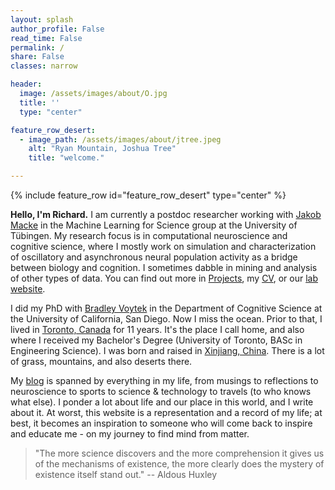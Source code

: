 ```yaml
---
layout: splash
author_profile: False
read_time: False
permalink: /
share: False
classes: narrow

header:
  image: /assets/images/about/O.jpg
  title: ''  
  type: "center"

feature_row_desert:
  - image_path: /assets/images/about/jtree.jpeg
    alt: "Ryan Mountain, Joshua Tree"
    title: "welcome."

---
```

<a name="about"></a>
{% include feature_row id="feature_row_desert" type="center" %}

**Hello, I'm Richard.** I am currently a postdoc researcher working with [Jakob Macke][jhm_twitter] in the Machine Learning for Science group at the University of Tübingen. My research focus is in computational neuroscience and cognitive science, where I mostly work on simulation and characterization of oscillatory and asynchronous neural population activity as a bridge between biology and cognition. I sometimes dabble in mining and analysis of other types of data. You can find out more in [Projects][projects], my [CV][cv], or our [lab website][lab].

I did my PhD with [Bradley Voytek][bv_twitter] in the Department of Cognitive Science at the University of California, San Diego. Now I miss the ocean. Prior to that, I lived in [Toronto, Canada][toronto] for 11 years. It's the place I call home, and also where I received my Bachelor's Degree (University of Toronto, BASc in Engineering Science). I was born and raised in [Xinjiang, China][xinjiang]. There is a lot of grass, mountains, and also deserts there.

My [blog][blog] is spanned by everything in my life, from musings to reflections to neuroscience to sports to science & technology to travels (to who knows what else). I ponder a lot about life and our place in this world, and I write about it. At worst, this website is a representation and a record of my life; at best, it becomes an inspiration to someone who will come back to inspire and educate me - on my journey to find mind from matter.

> "The more science discovers and the more comprehension it gives us of the mechanisms of existence, the more clearly does the mystery of existence itself stand out."
-- Aldous Huxley



<!-- ---
---
### Some Highlighted Blog Posts

Stuff that you might find useful:
- [Tutorial on the Hilbert Transform][hilbert]
- [Building a Jekyll blog/GitHub Pages (this) website][jekyll]
- [Review of major reference managers (circa 2018)][refmanagement]
- [Notes from Cosyne 2019][cosyne19]

Stuff I will always argue with people about:
- [On the causal role of neural oscillations][epiphenomenal]
- [Looking past ourselves in neuroscience][objectivity]
- [On theory and the reproducibility crisis][reproducibility]
- [We don't understand cognition][cognition]
- [Combatting bias in science][bias]

PhD Reflections:
- [Year 1 Part 1][year1-1], [Part 2][year1-2]
- [Year 2][year2]
- [Year 3.5][year3] -->


[projects]: /projects
[blog]: /blog
[cv]: /assets/docs/cv.pdf
[lab]: https://uni-tuebingen.de/de/196970
[toronto]: https://www.google.com/maps/place/Toronto,+ON,+Canada/@43.6570321,-79.6010345,10z/data=!3m1!4b1!4m5!3m4!1s0x89d4cb90d7c63ba5:0x323555502ab4c477!8m2!3d43.653226!4d-79.3831843
[xinjiang]: https://www.google.com/maps/place/Xinjiang,+China/@41.4234964,75.9557332,5z/data=!3m1!4b1!4m5!3m4!1s0x3806008cfd7b4dab:0xa84116ec366707a1!8m2!3d42.5246357!4d87.5395855
[jhm_twitter]: https://twitter.com/jakhmack
[bv_twitter]: https://twitter.com/bradleyvoytek

<!-- highlighted blogs -->
[jekyll]:/jekyll-website-blog/
[cosyne19]:/COSYNE19/
[hilbert]:/roemerhasit_Hilbert_Transform/
[refmanagement]:/reference-managers/

[epiphenomenal]:/epiphenomenal-oscillations/
[objectivity]:/what-is-the-hardest-scientific-endeavor-of-all-answer-neuroscience/
[reproducibility]:how-good-theory-in-neuroscience-can-avert-the-reproducibility-crisis/
[cognition]:/what-even-is-cogsci/
[bias]:/combatting-bias-in-science/

[year1-1]:/year-1-part-1/
[year1-2]:/year-1-part-2/
[year2]:/year-2/
[year3]:/year-3-and-a-half/

